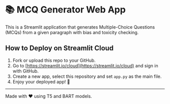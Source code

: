 # 📚 MCQ Generator Web App

This is a Streamlit application that generates Multiple-Choice Questions (MCQs) from a given paragraph with bias and toxicity checking.

## How to Deploy on Streamlit Cloud

1. Fork or upload this repo to your GitHub.
2. Go to [https://streamlit.io/cloud](https://streamlit.io/cloud) and sign in with GitHub.
3. Create a new app, select this repository and set `app.py` as the main file.
4. Enjoy your deployed app! 🚀

---
Made with ❤️ using T5 and BART models.

